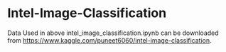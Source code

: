 # Intel-Image-Classification

Data Used in above intel_image_classification.ipynb can be downloaded from https://www.kaggle.com/puneet6060/intel-image-classification.
